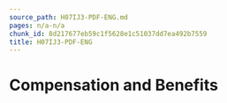 ```yaml
---
source_path: H07IJ3-PDF-ENG.md
pages: n/a-n/a
chunk_id: 8d217677eb59c1f5628e1c51037dd7ea492b7559
title: H07IJ3-PDF-ENG
---
```

# Compensation and Benefits
